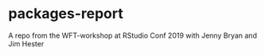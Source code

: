 # packages-report
A repo from the WFT-workshop at RStudio Conf 2019 with Jenny Bryan and Jim Hester
